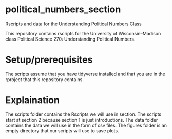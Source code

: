 # political_numbers_section
Rscripts and data for the Understanding Political Numbers Class

This repository contains rscripts for the University of Wisconsin–Madison class Political Science 270: Understanding Political Numbers.

# Setup/prerequisites
The scripts assume that you have tidyverse installed and that you are in the rproject that this repository contains.

# Explaination
The scripts folder contains the Rscripts we will use in section. The scripts start at section 2 because section 1 is just introductions. The data folder contains the data we will use in the form of csv files. The figures folder is an empty directory that our scripts will use to save plots.

